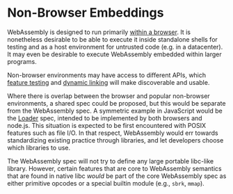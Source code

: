 # Non-Browser Embeddings

WebAssembly is designed to run primarily [within a browser](Web.md). It is
nonetheless desirable to be able to execute it inside standalone shells for
testing and as a host environment for untrusted code (e.g. in a datacenter). It
may even be desirable to execute WebAssembly embedded within larger programs.

Non-browser environments may have access to different APIs, which
[feature testing](FeatureTest.md) and
[dynamic linking](FutureFeatures.md#dynamic-linking) will make discoverable and
usable.
  
Where there is overlap between the browser and popular non-browser environments,
a shared spec could be proposed, but this would be separate from the WebAssembly
spec. A symmetric example in JavaScript would be the
[Loader](http://whatwg.github.io/loader) spec, intended to be implemented by
both browsers and node.js. This situation is expected to be first encountered
with POSIX features such as file I/O. In that respect, WebAssembly would err
towards standardizing existing practice through libraries, and let developers
choose which libraries to use.

The WebAssembly spec will not try to define any large portable libc-like
library. However, certain features that are core to WebAssembly semantics that
are found in native libc *would* be part of the core WebAssembly spec as either
primitive opcodes or a special builtin module (e.g., `sbrk`, `mmap`).
